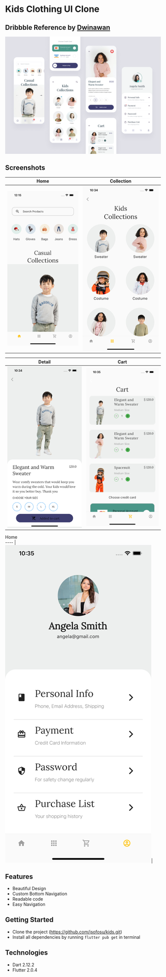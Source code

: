 # Kids Clothing UI Clone

## Dribbble Reference by [Dwinawan](https://dribbble.com/dwinawan)
![Dwinawan](https://github.com/jsofosu/kids/blob/master/UI%20Reference.png)

## Screenshots

Home  | Collection
----- | ----------
![Home](/screenshots/home.png) | ![Collection](/screenshots/collection.png)

Detail  | Cart
----- | ----------
![Home](/screenshots/detail.png) | ![Collection](/screenshots/cart.png)

Home   
---- |
![Home](/screenshots/profile.png)|  

## Features
* Beautiful Design
* Custom Bottom Navigation
* Readable code
* Easy Navigation

## Getting Started 
* Clone the project (https://github.com/jsofosu/kids.git)
* Install all dependencies by running `flutter pub get` in terminal

## Technologies
* Dart 2.12.2
* Flutter 2.0.4
